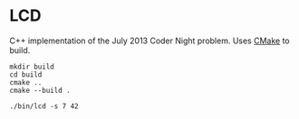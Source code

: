# LCD

C++ implementation of the July 2013 Coder Night problem. Uses [CMake](http://www.cmake.org/) to build.

    mkdir build
    cd build
    cmake ..
    cmake --build .

    ./bin/lcd -s 7 42
